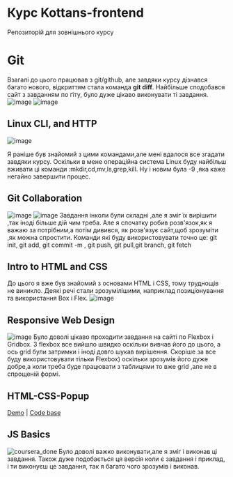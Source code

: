 # Курс Kottans-frontend
Репозиторій для зовнішнього курсу

# Git
Взагалі до цього працював з git/github, але завдяки курсу дізнався багато нового, відкриттям стала команда __git diff__. Найбільше сподобався сайт з завданням по ґіту, було дуже цікаво виконувати ті завдання.
![image](https://user-images.githubusercontent.com/92037014/186180700-efe5df90-3ded-4a4d-8072-a93bb8da644d.png)
![image](https://user-images.githubusercontent.com/92037014/186180821-7ef41f2b-ef53-45e3-a683-be6ca37f1010.png)

## Linux CLI, and HTTP
![image](https://user-images.githubusercontent.com/92037014/186402975-c05708e0-79ac-44fa-b2ec-f0e5cfd7d8bf.png)

Я раніше був знайомий з цими командами,але мені вдалося все згадати завдяки курсу. Оскільки в мене операційна система Linux буду найбільш вживати ці команди :mkdir,cd,mv,ls,grep,kill. Ну і новим була -9 ,яка каже негайно завершити процес.

## Git Collaboration
![image](https://user-images.githubusercontent.com/92037014/186180700-efe5df90-3ded-4a4d-8072-a93bb8da644d.png)
![image](https://user-images.githubusercontent.com/92037014/186180821-7ef41f2b-ef53-45e3-a683-be6ca37f1010.png)
Завдання інколи були складні ,але я зміг їх вирішити ,так іноді більше дій чим треба. Але я спочатку робив розв'язок,як я важаю за потрібним,а потім дивився, як розв'язує сайт,щоб зрозуміти ,як можна спростити. 
Команди які буду використовувати точно це: git init, git add, git commit -m , git push, git pull,git branch, git fetch

## Intro to HTML and CSS
До цього я вже був  знайомий з основами HTML і CSS, тому труднощів не виникло. Деякі речі стали зрозумілішими, наприклад позиціонування та використання Box і Flex.
![image](https://user-images.githubusercontent.com/92037014/188228032-2dbf5562-5314-40c3-9111-b229a60f687c.png)

## Responsive Web Design
![image](https://user-images.githubusercontent.com/92037014/188271862-ae042b66-4b5f-4a70-953a-5a2293bcd14c.png)
Було доволі цікаво проходити завдання на сайті по Flexbox i Gridbox. З flexbox все вийшло швидко оскільки вивчав його до цього, а ось grid були затримки і іноді довго шукав вирішення. Скоріше за все буду використовувати тільки Flexbox) оскільки зрозумів його дуже добре,а коли треба буде працювати з таблицями то вже grid ,але не в спрощеній формі.

## HTML-CSS-Popup
[Demo](https://d1telo.github.io/html-practic/) | [Code base](https://github.com/d1telo/html-practic)

## JS Basics
![coursera_done](https://user-images.githubusercontent.com/92037014/189626834-0127e11c-d5e1-4fb7-b192-3cbadd482c8e.png)
Було доволі важко виконувати,але я зміг і виконав ці завдання. Також дуже подобається ця версія коли є завдання і приклад, і ти виконуєш це завдання, так я багато чого зрозумів і виконав.
